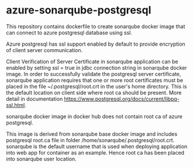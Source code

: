 # azure-sonarqube-postgresql
This repository contains dockerfile to create sonarqube docker image that can connect to azure postgresql database using ssl.

Azure postgresql has ssl support enabled by default to provide encryption of client server communication. 

Client Verification of Server Certificate in sonarqube application can be enabled by setting ssl = true in jdbc connection string in sonarqube docker image. In order to successfully validate the postgresql server certificate, sonarqube application requires that one or more root certificates must be placed in the file ~/.postgresql/root.crt in the user's home directory. This is the default location on client side where root ca should be present. More detail in documentation https://www.postgresql.org/docs/current/libpq-ssl.html.

sonarqube docker image in docker hub does not contain root ca of azure postgresql.

This image is derived from sonarqube base docker image and includes postgresql root.ca file in folder /home/sonarqube/.postgresql/root.crt. sonarqube is the default username that is used when deploying application into web app for container as an example. Hence root ca has been placed into sonarqube user location.

